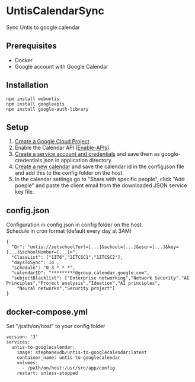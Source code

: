 # UntisCalendarSync
Sync Untis to google calendar                                                   
                                                                                
## Prerequisites                                                                
* Docker 
* Google account with Google Calendar



## Installation
```
npm install webuntis 
npm install googleapis
npm install google-auth-library
```

## Setup
1. [Create a Google Cloud Project](https://developers.google.com/workspace/guides/create-project).
2. Enable the Calendar API ([Enable-APIs](https://developers.google.com/workspace/guides/enable-apis)).
3. [Create a service account and credentials](https://developers.google.com/workspace/guides/create-credentials#service-account) 
and save them as google-credentials.json in application directory.
4. [Create a new calendar](https://support.google.com/calendar/answer/37095?hl=en) and save the calendar id in the config.json file and add this to the config folder on the host.
5. In the calendar settings go to "Share with specific people", click "Add poeple" and paste the client email from the downloaded JSON
service key file.




## config.json
Configuration in config.json in config folder on the host. <br>
Schedule in cron format (default every day at 3AM)
```
{
  "Qr": "untis://setschool?url=[...]&school=[...]&user=[...]&key=[...]&schoolNumber=[...]>",
  "ClassList": ["1IT6","2ITCSC1","1ITCSC2"],
  "daysToSync": 14 ,
  "schedule": "0 3 * * *",
  "calendarID": "*********@group.calendar.google.com",
  "subjectBlacklist": ["Enterprise networking","Network Security","AI Principles","Project analysis","Ideation","AI principles",
    "Neural networks","Security project"]
}
```

## docker-compose.yml
Set "/path/on/host" to your config folder
```
version: '3'
services:
  untis-to-googlecalendar:
    image: stephanevdb/untis-to-googlecalendar:latest
    container_name: untis-to-googlecalendar
    volumes:
      - /path/on/host:/usr/src/app/config
    restart: unless-stopped
```
